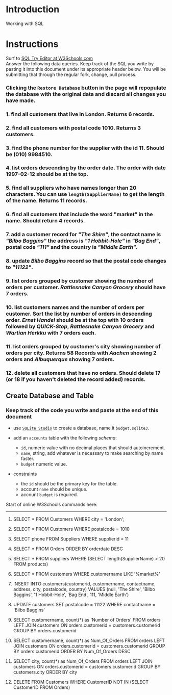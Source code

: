 # Introduction

Working with SQL

# Instructions

Surf to [SQL Try Editor at W3Schools.com](https://www.w3schools.com/Sql/tryit.asp?filename=trysql_select_top)  
Answer the following data queries. Keep track of the SQL you write by pasting it into this document under its appropriate header below. You will be submitting that through the regular fork, change, pull process.

### **Clicking the `Restore Database` button in the page will repopulate the database with the original data and discard all changes you have made**.

### 1.  find all customers that live in London. Returns 6 records.

### 2.  find all customers with postal code 1010. Returns 3 customers.

### 3.  find the phone number for the supplier with the id 11. Should be (010) 9984510.

### 4.  list orders descending by the order date. The order with date 1997-02-12 should be at the top.

### 5.  find all suppliers who have names longer than 20 characters. You can use `length(SupplierName)` to get the length of the name. Returns 11 records.

### 6.  find all customers that include the word "market" in the name. Should return 4 records.

### 7.  add a customer record for _"The Shire"_, the contact name is _"Bilbo Baggins"_ the address is _"1 Hobbit-Hole"_ in _"Bag End"_, postal code _"111"_ and the country is _"Middle Earth"_.

### 8.  update _Bilbo Baggins_ record so that the postal code changes to _"11122"_.

### 9.  list orders grouped by customer showing the number of orders per customer. _Rattlesnake Canyon Grocery_ should have 7 orders.

### 10. list customers names and the number of orders per customer. Sort the list by number of orders in descending order. _Ernst Handel_ should be at the top with 10 orders followed by _QUICK-Stop_, _Rattlesnake Canyon Grocery_ and _Wartian Herkku_ with 7 orders each.

### 11. list orders grouped by customer's city showing number of orders per city. Returns 58 Records with _Aachen_ showing 2 orders and _Albuquerque_ showing 7 orders.

### 12. delete all customers that have no orders. Should delete 17 (or 18 if you haven't deleted the record added) records.

## Create Database and Table

### Keep track of the code you write and paste at the end of this document

- use [`SQLite Studio`](https://sqlitestudio.pl/index.rvt) to create a database, name it `budget.sqlite3`.
- add an `accounts` table with the following _schema_:

  - `id`, numeric value with no decimal places that should autoincrement.
  - `name`, string, add whatever is necessary to make searching by name faster.
  - `budget` numeric value.

- constraints
  - the `id` should be the primary key for the table.
  - account `name` should be unique.
  - account `budget` is required.

Start of online W3Schools commands here:
________________________________________________________________________________________________________________________________

1.  SELECT * FROM Customers WHERE city = 'London';

2.  SELECT * FROM Customers WHERE postalcode = 1010

3.  SELECT phone FROM Suppliers WHERE supplierid = 11

4.  SELECT * FROM Orders ORDER BY orderdate DESC

5.  SELECT * FROM suppliers WHERE (SELECT length(SupplierName) > 20 FROM products)

6.  SELECT * FROM customers WHERE customername LIKE '%market%'

7.  INSERT INTO customers(customerid, customername, contactname, address, city, postalcode, country) VALUES (null, 'The Shire', 'Bilbo Baggins', '1 Hobbit-Hole', 'Bag End', 111, 'Middle Earth')

8.  UPDATE customers SET postalcode = 11122 WHERE contactname = 'Bilbo Baggins'

9.  SELECT customername, count(*) as 'Number of Orders' FROM orders LEFT JOIN customers ON orders.customerid = customers.customerid GROUP BY orders.customerid

10. SELECT customername, count(*) as Num_Of_Orders FROM orders LEFT JOIN customers ON orders.customerid = customers.customerid GROUP BY orders.customerid ORDER BY Num_Of_Orders DESC

11. SELECT city, count(*) as Num_Of_Orders FROM orders LEFT JOIN customers ON orders.customerid = customers.customerid GROUP BY customers.city ORDER BY city

12. DELETE FROM Customers WHERE CustomerID NOT IN (SELECT CustomerID FROM Orders)

